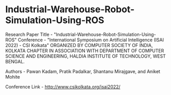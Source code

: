 # Industrial-Warehouse-Robot-Simulation-Using-ROS

Research Paper Title - "Industrial-Warehouse-Robot-Simulation-Using-ROS" Conference - "International Symposium on Artificial Intelligence (ISAI 2022) - CSI Kolkata" ORGANIZED BY COMPUTER SOCIETY OF INDIA, KOLKATA CHAPTER IN ASSOCIATION WITH DEPARTMENT OF COMPUTER SCIENCE AND ENGINEERING, HALDIA INSTITUTE OF TECHNOLOGY, WEST BENGAL.

Authors - Pawan Kadam, Pratik Padalkar, Shantanu Mirajgave, and Aniket Mohite

Conference Link - http://www.csikolkata.org/isai2022/ 
